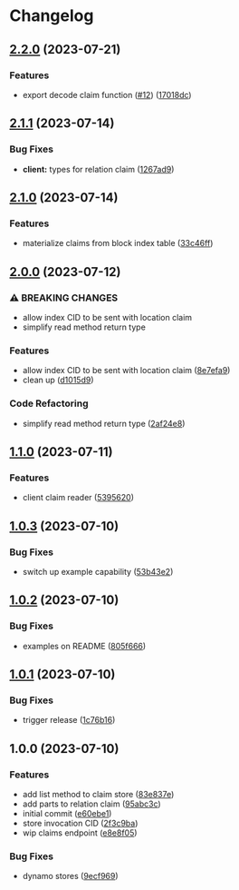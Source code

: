 # Changelog

## [2.2.0](https://github.com/web3-storage/content-claims/compare/content-claims-v2.1.1...content-claims-v2.2.0) (2023-07-21)


### Features

* export decode claim function ([#12](https://github.com/web3-storage/content-claims/issues/12)) ([17018dc](https://github.com/web3-storage/content-claims/commit/17018dc9de8b14937fff9e5e4cf47bc5c0d55cb7))

## [2.1.1](https://github.com/web3-storage/content-claims/compare/content-claims-v2.1.0...content-claims-v2.1.1) (2023-07-14)


### Bug Fixes

* **client:** types for relation claim ([1267ad9](https://github.com/web3-storage/content-claims/commit/1267ad920c410745b540a05f765556b509b4194a))

## [2.1.0](https://github.com/web3-storage/content-claims/compare/content-claims-v2.0.0...content-claims-v2.1.0) (2023-07-14)


### Features

* materialize claims from block index table ([33c46ff](https://github.com/web3-storage/content-claims/commit/33c46ff241f57b3259b1b0aac62a26c788d3faac))

## [2.0.0](https://github.com/web3-storage/content-claims/compare/content-claims-v1.1.0...content-claims-v2.0.0) (2023-07-12)


### ⚠ BREAKING CHANGES

* allow index CID to be sent with location claim
* simplify read method return type

### Features

* allow index CID to be sent with location claim ([8e7efa9](https://github.com/web3-storage/content-claims/commit/8e7efa9fbd5e0842680f08b55faf9d3c7d7cab6f))
* clean up ([d1015d9](https://github.com/web3-storage/content-claims/commit/d1015d9b2960f750f0eb2b3a8a2d94b6870d4f3f))


### Code Refactoring

* simplify read method return type ([2af24e8](https://github.com/web3-storage/content-claims/commit/2af24e8efa72647c49702da020b6f7e3cd896b6d))

## [1.1.0](https://github.com/web3-storage/content-claims/compare/content-claims-v1.0.3...content-claims-v1.1.0) (2023-07-11)


### Features

* client claim reader ([5395620](https://github.com/web3-storage/content-claims/commit/5395620926a7c6da325a3b617d0fd9d8bba09bac))

## [1.0.3](https://github.com/web3-storage/content-claims/compare/content-claims-v1.0.2...content-claims-v1.0.3) (2023-07-10)


### Bug Fixes

* switch up example capability ([53b43e2](https://github.com/web3-storage/content-claims/commit/53b43e25374c75669a12facfd3ec312262e4d600))

## [1.0.2](https://github.com/web3-storage/content-claims/compare/content-claims-v1.0.1...content-claims-v1.0.2) (2023-07-10)


### Bug Fixes

* examples on README ([805f666](https://github.com/web3-storage/content-claims/commit/805f66694e539dd750f0429da4069cd789903939))

## [1.0.1](https://github.com/web3-storage/content-claims/compare/content-claims-v1.0.0...content-claims-v1.0.1) (2023-07-10)


### Bug Fixes

* trigger release ([1c76b16](https://github.com/web3-storage/content-claims/commit/1c76b16aeb4d48e43f7543eff2dabbe166442229))

## 1.0.0 (2023-07-10)


### Features

* add list method to claim store ([83e837e](https://github.com/web3-storage/content-claims/commit/83e837e5628e644a7e638d90940947f5b3cd76af))
* add parts to relation claim ([95abc3c](https://github.com/web3-storage/content-claims/commit/95abc3c243d37a653b98bf1915b32361466c4889))
* initial commit ([e60ebe1](https://github.com/web3-storage/content-claims/commit/e60ebe1b00b11529bf726521a850cc43b7e0c478))
* store invocation CID ([2f3c9ba](https://github.com/web3-storage/content-claims/commit/2f3c9ba9b0f7fb1f969620353f23c09c43c23348))
* wip claims endpoint ([e8e8f05](https://github.com/web3-storage/content-claims/commit/e8e8f05a0d659c8d541de5f464eded91d18a4245))


### Bug Fixes

* dynamo stores ([9ecf969](https://github.com/web3-storage/content-claims/commit/9ecf969fafc9b8384c49fcf377710062dbb547b0))
